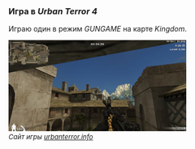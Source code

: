 <!--2023-12-27 00:47:12-->
### Игра в *Urban Terror 4* 
Играю один в режим *GUNGAME* на карте *Kingdom*.

<img src="./Urt-4_3.jpg" alt="">

<div style="font-size:small; color:">
<i>Сайт игры <a href="https://www.urbanterror.info">urbanterror.info</a></i>
</div>
